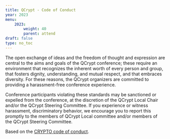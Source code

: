 ```yaml
---
title: QCrypt - Code of Conduct
year: 2023
menu:
    2023:
        weight: 40
        parent: attend
draft: false
type: no_toc
---
```


The open exchange of ideas and the freedom of thought and expression are central to the aims and goals of the QCrypt conference; these require an environment that recognizes the inherent worth of every person and group, that fosters dignity, understanding, and mutual respect, and that embraces diversity. For these reasons, the QCrypt organizers are committed to providing a harassment-free conference experience.

Conference participants violating these standards may be sanctioned or expelled from the conference, at the discretion of the QCrypt Local Chair and/or the QCrypt Steering Committee. If you experience or witness harassment, discriminatory behavior, we encourage you to report this promptly to the members of QCrypt Local committee and/or members of the QCrypt Steering Committee.

Based on the [CRYPTO code of conduct](https://crypto.iacr.org/2018/codeofconduct.html).
